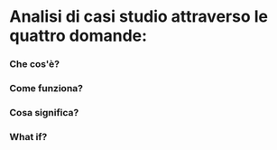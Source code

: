 # Analisi di casi studio attraverso le quattro domande:
### Che cos'è?
### Come funziona?
### Cosa significa?
### What if?
